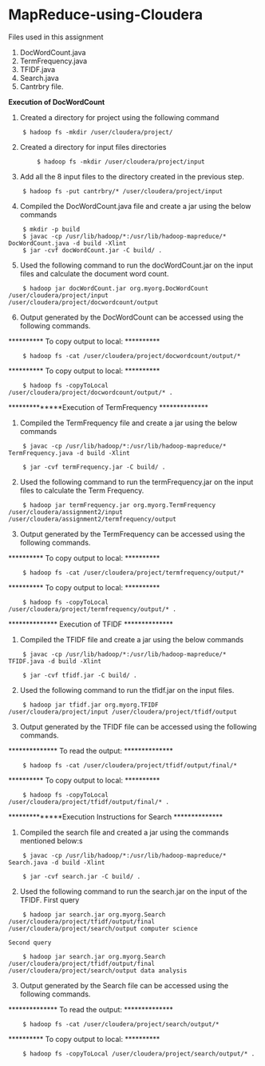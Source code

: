 # MapReduce-using-Cloudera

Files used in this assignment
1. DocWordCount.java
2. TermFrequency.java
3. TFIDF.java
4. Search.java
5. Cantrbry file.



************Execution of DocWordCount************



1) Created a directory for project using the following command
```
	$ hadoop fs -mkdir /user/cloudera/project/
```

2) Created a directory for input files directories
```
    	$ hadoop fs -mkdir /user/cloudera/project/input
```

3) Add all the 8 input files to the directory created in the previous step.
```
	$ hadoop fs -put cantrbry/* /user/cloudera/project/input
```

4) Compiled the DocWordCount.java file  and create a jar using the below commands
```
	$ mkdir -p build
	$ javac -cp /usr/lib/hadoop/*:/usr/lib/hadoop-mapreduce/* DocWordCount.java -d build -Xlint 
	$ jar -cvf docWordCount.jar -C build/ .
```

5) Used the following command to run the docWordCount.jar on the input files and calculate the document word count.
```
	$ hadoop jar docWordCount.jar org.myorg.DocWordCount /user/cloudera/project/input /user/cloudera/project/docwordcount/output
```

6) Output generated by the DocWordCount can be accessed using the following commands.

********** To copy output to local: **********
```
	$ hadoop fs -cat /user/cloudera/project/docwordcount/output/*
```

********** To copy output to local: **********
```
	$ hadoop fs -copyToLocal /user/cloudera/project/docwordcount/output/* .

```


**************Execution of TermFrequency **************




1) Compiled the TermFrequency file  and create a jar using the below commands

```	
	$ javac -cp /usr/lib/hadoop/*:/usr/lib/hadoop-mapreduce/* TermFrequency.java -d build -Xlint

	$ jar -cvf termFrequency.jar -C build/ .
```

2) Used the following command to run the termFrequency.jar on the input files to calculate the Term Frequency.
```
	$ hadoop jar termFrequency.jar org.myorg.TermFrequency /user/cloudera/assignment2/input /user/cloudera/assignment2/termfrequency/output
```

3) Output generated by the TermFrequency can be accessed using the following commands.

********** To copy output to local: **********
```
	$ hadoop fs -cat /user/cloudera/project/termfrequency/output/*
```
********** To copy output to local: **********
```
	$ hadoop fs -copyToLocal /user/cloudera/project/termfrequency/output/* .

```



************** Execution of TFIDF **************




1) Compiled the TFIDF file  and create a jar using the below commands
```	
	$ javac -cp /usr/lib/hadoop/*:/usr/lib/hadoop-mapreduce/* TFIDF.java -d build -Xlint

	$ jar -cvf tfidf.jar -C build/ .
```
2) Used the following command to run the tfidf.jar on the input files.
```
	$ hadoop jar tfidf.jar org.myorg.TFIDF /user/cloudera/project/input /user/cloudera/project/tfidf/output
```
3) Output generated by the TFIDF file can be accessed using the following commands.

**************	To read the output: **************
```
	$ hadoop fs -cat /user/cloudera/project/tfidf/output/final/*
```	
********** To copy output to local: **********
```
	$ hadoop fs -copyToLocal /user/cloudera/project/tfidf/output/final/* .
```




**************Execution Instructions for Search **************





1) Compiled the search file  and created a jar using the commands mentioned below:s
```	
	$ javac -cp /usr/lib/hadoop/*:/usr/lib/hadoop-mapreduce/* Search.java -d build -Xlint

	$ jar -cvf search.jar -C build/ .
```
2) Used the following command to run the search.jar on the input of the TFIDF.
	First query
```
	$ hadoop jar search.jar org.myorg.Search /user/cloudera/project/tfidf/output/final /user/cloudera/project/search/output computer science
```	
	Second query
```
	$ hadoop jar search.jar org.myorg.Search /user/cloudera/project/tfidf/output/final /user/cloudera/project/search/output data analysis
```

3) Output generated by the Search file can be accessed using the following commands.

**************	To read the output: **************
```
	$ hadoop fs -cat /user/cloudera/project/search/output/*
```

********** To copy output to local: **********
```
	$ hadoop fs -copyToLocal /user/cloudera/project/search/output/* .
```
